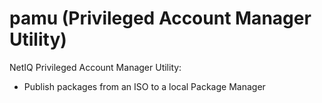 # pamu (Privileged Account Manager Utility)
NetIQ Privileged Account Manager Utility: 
- Publish packages from an ISO to a local Package Manager

